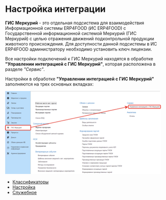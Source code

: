 # Настройка интеграции

**ГИС Меркурий** - это отдельная подсистема для взаимодействия Информационной системы ERP4FOOD (ИС ERP4FOOD) с Государственной информационной системой Меркурий (ГИС Меркурий) с целью отражения движений подконтрольной продукции животного происхождения. Для доступности данной подсистемы в ИС ERP4FOOD администратору необходимо установить ключ лицензии.

Все настройки подключений к ГИС Меркурий находятся в обработке **"Управлении интеграцией с ГИС Меркурий"**, которая расположена в разделе *"Сервис"*.

Настройки в обработке **"Управлении интеграцией с ГИС Меркурий"** заполняются на трех основных вкладках:

[![1][1]][1]

- [Классификаторы](ClassifiersTab.md)
- [Настройка](CustomizationTab.md)
- [Служебное](ServiceTab.md)

[1]: ConfiguringIntegration.assets/1.png
